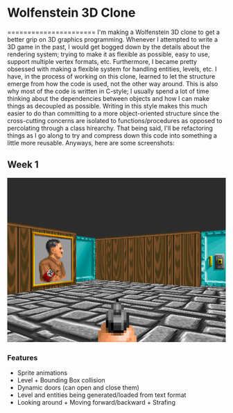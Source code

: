 # Wolfenstein 3D Clone
======================
I'm making a Wolfenstein 3D clone to get a better grip on 3D graphics programming. 
Whenever I attempted to write a 3D game in the past, I would get bogged down by the details about the rendering system; trying to make it as flexible as possible, easy to use, support multiple vertex formats, etc. Furthermore, I became pretty obsessed with making a flexible system for handling entities, levels, etc. I have, in the process of working on this clone, learned to let the structure emerge from how the code is used, not the other way around. This is also why most of the code is written in C-style; I usually spend a lot of time thinking about the dependencies between objects and how I can make things as decoupled as possible. Writing in this style makes this much easier to do than committing to a more object-oriented structure since the cross-cutting concerns are isolated to functions/procedures as opposed to percolating through a class hirearchy. That being said, I'll be refactoring things as I go along to try and compress down this code into something a little more reusable. Anyways, here are some screenshots:

## Week 1
![Alt text](screens/week1.png?raw=true "Week 1")
### Features
* Sprite animations
* Level + Bounding Box collision
* Dynamic doors (can open and close them)
* Level and entities being generated/loaded from text format
* Looking around + Moving forward/backward + Strafing


